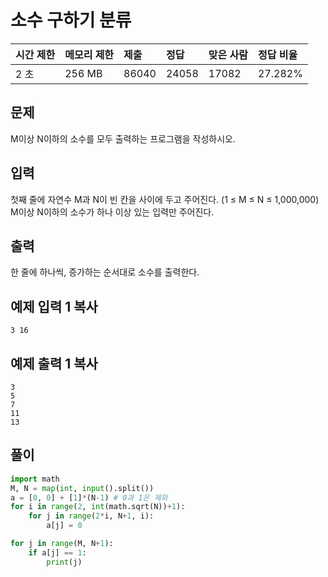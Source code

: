 

# 소수 구하기 분류

| 시간 제한 | 메모리 제한 | 제출  | 정답  | 맞은 사람 | 정답 비율 |
| :-------- | :---------- | :---- | :---- | :-------- | :-------- |
| 2 초      | 256 MB      | 86040 | 24058 | 17082     | 27.282%   |

## 문제

M이상 N이하의 소수를 모두 출력하는 프로그램을 작성하시오.

## 입력

첫째 줄에 자연수 M과 N이 빈 칸을 사이에 두고 주어진다. (1 ≤ M ≤ N ≤ 1,000,000) M이상 N이하의 소수가 하나 이상 있는 입력만 주어진다.

## 출력

한 줄에 하나씩, 증가하는 순서대로 소수를 출력한다.

## 예제 입력 1 복사

```
3 16
```

## 예제 출력 1 복사

```
3
5
7
11
13
```

## 풀이 

```python
import math 
M, N = map(int, input().split())
a = [0, 0] + [1]*(N-1) # 0과 1은 제외 
for i in range(2, int(math.sqrt(N))+1): 
    for j in range(2*i, N+1, i): 
        a[j] = 0

for j in range(M, N+1): 
    if a[j] == 1: 
        print(j)
```







